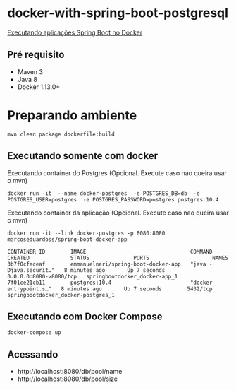 # docker-with-spring-boot-postgresql

[Executando aplicações Spring Boot no Docker](https://wp.me/p5RSbg-fO)

## Pré requisito
- Maven 3
- Java 8
- Docker 1.13.0+

# Preparando ambiente


```
mvn clean package dockerfile:build 
```

## Executando somente com docker

Executando container do Postgres (Opcional. Execute caso nao queira usar o mvn)
```
docker run -it  --name docker-postgres  -e POSTGRES_DB=db  -e POSTGRES_USER=postgres  -e POSTGRES_PASSWORD=postgres postgres:10.4
```

Executando container da aplicação (Opcional. Execute caso nao queira usar o mvn)
```
docker run -it --link docker-postgres -p 8080:8080 marcoseduardoss/spring-boot-docker-app
```

```
CONTAINER ID        IMAGE                                 COMMAND                  CREATED             STATUS              PORTS                    NAMES
3b7f0cfeceaf        emmanuelneri/spring-boot-docker-app   "java -Djava.securit…"   8 minutes ago       Up 7 seconds        0.0.0.0:8080->8080/tcp   springbootdocker_docker-app_1
7f01ce21cb11        postgres:10.4                         "docker-entrypoint.s…"   8 minutes ago       Up 7 seconds        5432/tcp                 springbootdocker_docker-postgres_1
```

## Executando com Docker Compose

```
docker-compose up
```

## Acessando 

- http://localhost:8080/db/pool/name
- http://localhost:8080/db/pool/size
